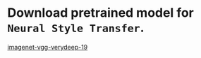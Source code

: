 # Download pretrained model for `Neural Style Transfer`.

[imagenet-vgg-verydeep-19](https://drive.google.com/file/d/1DMFYsWBcCrDfuQMxQJ9gLbQtsg1Uf7eK/view?usp=sharing)
